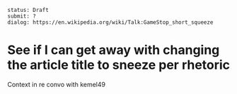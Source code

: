 ```
status: Draft
submit: ?
dialog: https://en.wikipedia.org/wiki/Talk:GameStop_short_squeeze
```

# See if I can get away with changing the article title to sneeze per rhetoric
Context in re convo with kemel49
